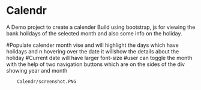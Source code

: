# Calendr
A Demo project to create a calender
Build using bootstrap, js for viewing the bank holidays of the selected month and also some info on the holiday.

#Populate calender month vise and will highlight the days which have holidays and n hovering over the date it willshow the details about the holiday
#Current date will have larger font-size
#user can toggle the month with the help of two navigation buttons which are on the sides of the div showing year and month


        Calendr/screenshot.PNG
